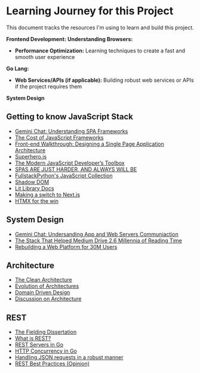 # Learning Journey for this Project

This document tracks the resources I'm using to learn and build this project. 

**Frontend Development:**
**Understanding Browsers:**
*  **Performance Optimization:**  Learning techniques to create a fast and smooth user experience

**Go Lang:**
*  **Web Services/APIs (if applicable):**  Building robust web services or APIs if the project requires them

**System Design**

## Getting to know JavaScript Stack
* [Gemini Chat: Understanding SPA Frameworks](https://docs.google.com/document/d/12BNZHrau_YKm-hoAfvffwNdbyWTz4loj3RaVuiOGzlc/edit?usp=sharing)
* [The Cost of JavaScript Frameworks](https://timkadlec.com/remembers/2020-04-21-the-cost-of-javascript-frameworks/)
* [Front-end Walkthrough: Designing a Single Page Application Architecture](https://medium.com/poki/front-end-walkthrough-building-a-single-page-application-from-scratch-d47c35fdc830)
* [Superhero.js](http://superherojs.com/#resources)
* [The Modern JavaScript Developer’s Toolbox](https://www.infoq.com/articles/modern-javascript-toolbox/)
* [SPAS ARE JUST HARDER, AND ALWAYS WILL BE](http://wgross.net/essays/spas-are-harder)
* [FullstackPython's JavaScript Collection](https://www.fullstackpython.com/javascript.html)
* [Shadow DOM](https://glazkov.com/2011/01/14/what-the-heck-is-shadow-dom/)
* [Lit Library Docs](https://lit.dev/docs/)
* [Making a switch to Next.js](https://nextjs.org/docs/)
* [HTMX for the win](https://htmx.org/)

## System Design
* [Gemini Chat: Undersanding App and Web Servers Communiaction](https://docs.google.com/document/d/18gDSxJSfQ_g3AXads4jWTnZYrQ-dcEQgIoYJGCtYXDk/edit?usp=sharing)
* [The Stack That Helped Medium Drive 2.6 Millennia of Reading Time](https://medium.engineering/the-stack-that-helped-medium-drive-2-6-millennia-of-reading-time-e56801f7c492)
* [Rebuilding a Web Platform for 30M Users](https://medium.com/poki/rebuilding-a-web-platform-for-30m-users-90467b0b8293)

## Architecture
* [The Clean Architecture](https://www.youtube.com/watch?v=2dKZ-dWaCiU&t=3s)
* [Evolution of Architectures](https://medium.com/@iamprovidence/backend-side-architecture-evolution-n-layered-ddd-hexagon-onion-clean-architecture-643d72444ce4)
* [Domain Driven Design](https://martinfowler.com/bliki/DomainDrivenDesign.html)
* [Discussion on Architecture](https://www.reddit.com/r/golang/comments/18dmkxg/is_clean_architecture_basically_layered/)

## REST
- [The Fielding Dissertation](https://ics.uci.edu/~fielding/pubs/dissertation/fielding_dissertation.pdf)
- [What is REST?](https://www.codecademy.com/article/what-is-rest)
- [REST Servers in Go](https://eli.thegreenplace.net/2021/rest-servers-in-go-part-1-standard-library/)
- [HTTP Concurrency in Go](https://eli.thegreenplace.net/2019/on-concurrency-in-go-http-servers#footnote-reference-1)
- [Handling JSON requests in a robust manner](https://www.alexedwards.net/blog/how-to-properly-parse-a-json-request-body)
- [REST Best Practices (Opinion)](https://blog.wahab2.com/api-architecture-best-practices-for-designing-rest-apis-bf907025f5f)


